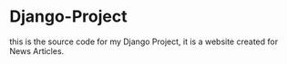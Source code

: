 # Django-Project
this is the source code for my Django Project, it is a website created for News Articles.
